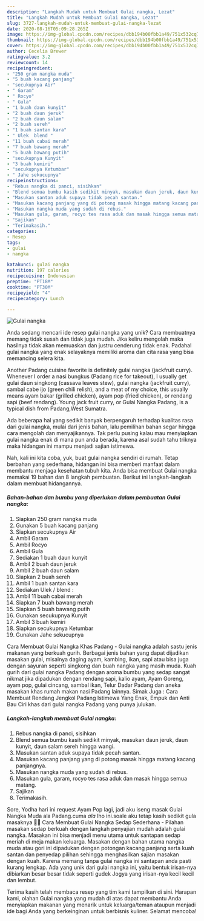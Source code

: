 ```yaml
---
description: "Langkah Mudah untuk Membuat Gulai nangka, Lezat"
title: "Langkah Mudah untuk Membuat Gulai nangka, Lezat"
slug: 3727-langkah-mudah-untuk-membuat-gulai-nangka-lezat
date: 2020-08-16T05:09:28.265Z
image: https://img-global.cpcdn.com/recipes/dbb194b00fbb1a49/751x532cq70/gulai-nangka-foto-resep-utama.jpg
thumbnail: https://img-global.cpcdn.com/recipes/dbb194b00fbb1a49/751x532cq70/gulai-nangka-foto-resep-utama.jpg
cover: https://img-global.cpcdn.com/recipes/dbb194b00fbb1a49/751x532cq70/gulai-nangka-foto-resep-utama.jpg
author: Cecelia Brewer
ratingvalue: 3.2
reviewcount: 14
recipeingredient:
- "250 gram nangka muda"
- "5 buah kacang panjang"
- "secukupnya Air"
- " Garam"
- " Rocyo"
- " Gula"
- "1 buah daun kunyit"
- "2 buah daun jeruk"
- "2 buah daun salam"
- "2 buah sereh"
- "1 buah santan kara"
- " Ulek  blend "
- "11 buah cabai merah"
- "7 buah bawang merah"
- "5 buah bawang putih"
- "secukupnya Kunyit"
- "3 buah kemiri"
- "secukupnya Ketumbar"
- " Jahe sekucupnya"
recipeinstructions:
- "Rebus nangka di panci, sisihkan"
- "Blend semua bumbu kasih sedikit minyak, masukan daun jeruk, daun kunyit, daun salam sereh hingga wangi."
- "Masukan santan aduk supaya tidak pecah santan."
- "Masukan kacang panjang yang di potong masak hingga matang kacang panjangnya."
- "Masukan nangka muda yang sudah di rebus."
- "Masukan gula, garam, rocyo tes rasa aduk dan masak hingga semua matang."
- "Sajikan"
- "Terimakasih."
categories:
- Resep
tags:
- gulai
- nangka

katakunci: gulai nangka 
nutrition: 197 calories
recipecuisine: Indonesian
preptime: "PT18M"
cooktime: "PT30M"
recipeyield: "4"
recipecategory: Lunch

---
```



![Gulai nangka](https://img-global.cpcdn.com/recipes/dbb194b00fbb1a49/751x532cq70/gulai-nangka-foto-resep-utama.jpg)

Anda sedang mencari ide resep gulai nangka yang unik? Cara membuatnya memang tidak susah dan tidak juga mudah. Jika keliru mengolah maka hasilnya tidak akan memuaskan dan justru cenderung tidak enak. Padahal gulai nangka yang enak selayaknya memiliki aroma dan cita rasa yang bisa memancing selera kita.

Another Padang cuisine favorite is definitely gulai nangka (jackfruit curry). Whenever I order a nasi bungkus (Padang rice for takeout), I usually get gulai daun singkong (cassava leaves stew), gulai nangka (jackfruit curry), sambal cabe ijo (green chili relish), and a meat of my choice, this usually means ayam bakar (grilled chicken), ayam pop (fried chicken), or rendang sapi (beef rendang). Young jack fruit curry, or Gulai Nangka Padang, is a typical dish from Padang,West Sumatra.

Ada beberapa hal yang sedikit banyak berpengaruh terhadap kualitas rasa dari gulai nangka, mulai dari jenis bahan, lalu pemilihan bahan segar hingga cara mengolah dan menyajikannya. Tak perlu pusing kalau mau menyiapkan gulai nangka enak di mana pun anda berada, karena asal sudah tahu triknya maka hidangan ini mampu menjadi sajian istimewa.


Nah, kali ini kita coba, yuk, buat gulai nangka sendiri di rumah. Tetap berbahan yang sederhana, hidangan ini bisa memberi manfaat dalam membantu menjaga kesehatan tubuh kita. Anda bisa membuat Gulai nangka memakai 19 bahan dan 8 langkah pembuatan. Berikut ini langkah-langkah dalam membuat hidangannya.

<!--inarticleads1-->

##### Bahan-bahan dan bumbu yang diperlukan dalam pembuatan Gulai nangka:

1. Siapkan 250 gram nangka muda
1. Gunakan 5 buah kacang panjang
1. Siapkan secukupnya Air
1. Ambil  Garam
1. Ambil  Rocyo
1. Ambil  Gula
1. Sediakan 1 buah daun kunyit
1. Ambil 2 buah daun jeruk
1. Ambil 2 buah daun salam
1. Siapkan 2 buah sereh
1. Ambil 1 buah santan kara
1. Sediakan  Ulek / blend :
1. Ambil 11 buah cabai merah
1. Siapkan 7 buah bawang merah
1. Siapkan 5 buah bawang putih
1. Gunakan secukupnya Kunyit
1. Ambil 3 buah kemiri
1. Siapkan secukupnya Ketumbar
1. Gunakan  Jahe sekucupnya


Cara Membuat Gulai Nangka Khas Padang - Gulai nangka adalah sastu jenis makanan yang berkuah gurih. Berbagai jenis bahan yang dapat dijadikan masakan gulai, misalnya daging ayam, kambing, ikan, sapi atau bisa juga dengan sayuran seperti singkong dan buah nangka yang masih muda. Kuah gurih dari gulai nangka Padang dengan aroma bumbu yang sedap sangat nikmat jika dipadukan dengan rendang sapi, kalio ayam, Ayam Goreng, ayam pop, gulai cincang, sambal ikan, Telur Dadar Padang dan aneka masakan khas rumah makan nasi Padang lainnya. Simak Juga : Cara Membuat Rendang Jengkol Padang Istimewa Yang Enak, Empuk dan Anti Bau Ciri khas dari gulai nangka Padang yang punya julukan. 

<!--inarticleads2-->

##### Langkah-langkah membuat Gulai nangka:

1. Rebus nangka di panci, sisihkan
1. Blend semua bumbu kasih sedikit minyak, masukan daun jeruk, daun kunyit, daun salam sereh hingga wangi.
1. Masukan santan aduk supaya tidak pecah santan.
1. Masukan kacang panjang yang di potong masak hingga matang kacang panjangnya.
1. Masukan nangka muda yang sudah di rebus.
1. Masukan gula, garam, rocyo tes rasa aduk dan masak hingga semua matang.
1. Sajikan
1. Terimakasih.


Sore, Yodha hari ini request Ayam Pop lagi, jadi aku iseng masak Gulai Nangka Muda ala Padang.cuma *ala* lho ini.soale aku tetap kasih sedikit gula masaknya 🤣🤣 Cara Membuat Gulai Nangka Sedap Sederhana - Pilahan masakan sedap berkuah dengan langkah penyajian mudah adalah gulai nangka. Masakan ini bisa menjadi menu utama untuk santapan sedap meriah di meja makan keluarga. Masakan dengan bahan utama nangka muda atau gori ini dipadukan dengan potongan kacang panjang serta kuah santan dan penyedap pilihan sehingga menghasilkan sajian masakan dengan kuah. Karena memang tanpa gulai nangka ini santapan anda pasti kurang lengkap. Ada yang unik dari gulai nangka ini, yaitu bentuk irisan-nya dibiarkan besar besar tidak seperti gudek Jogya yang irisan-nya kecil kecil dan lembut. 

Terima kasih telah membaca resep yang tim kami tampilkan di sini. Harapan kami, olahan Gulai nangka yang mudah di atas dapat membantu Anda menyiapkan makanan yang menarik untuk keluarga/teman ataupun menjadi ide bagi Anda yang berkeinginan untuk berbisnis kuliner. Selamat mencoba!
